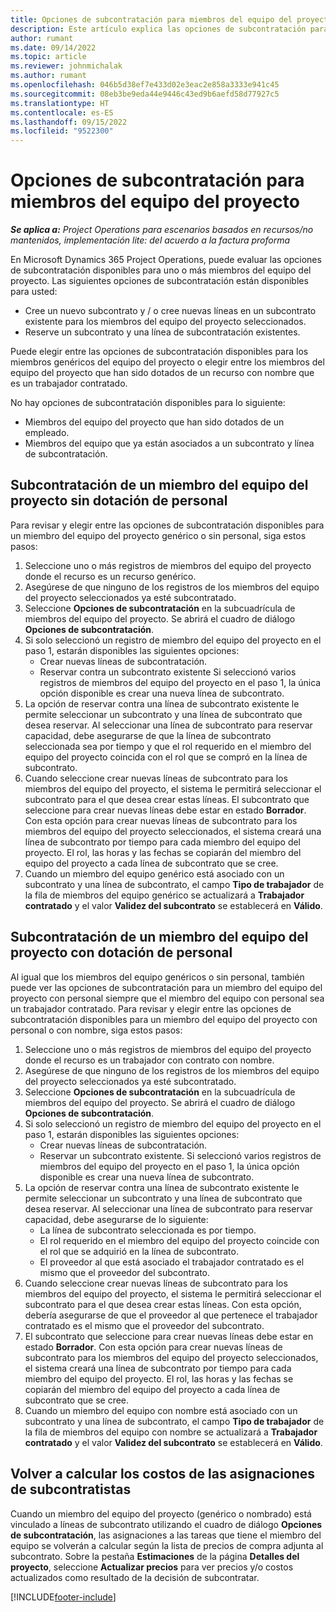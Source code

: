 ```yaml
---
title: Opciones de subcontratación para miembros del equipo del proyecto
description: Este artículo explica las opciones de subcontratación para los miembros del equipo del proyecto en Microsoft Dynamics 365 Project Operations.
author: rumant
ms.date: 09/14/2022
ms.topic: article
ms.reviewer: johnmichalak
ms.author: rumant
ms.openlocfilehash: 046b5d38ef7e433d02e3eac2e858a3333e941c45
ms.sourcegitcommit: 08eb3be9eda44e9446c43ed9b6aefd58d77927c5
ms.translationtype: HT
ms.contentlocale: es-ES
ms.lasthandoff: 09/15/2022
ms.locfileid: "9522300"
---
```

# <a name="subcontracting-options-for-project-team-members"></a>Opciones de subcontratación para miembros del equipo del proyecto

_**Se aplica a:** Project Operations para escenarios basados en recursos/no mantenidos, implementación lite: del acuerdo a la factura proforma_

En Microsoft Dynamics 365 Project Operations, puede evaluar las opciones de subcontratación disponibles para uno o más miembros del equipo del proyecto. Las siguientes opciones de subcontratación están disponibles para usted:

- Cree un nuevo subcontrato y / o cree nuevas líneas en un subcontrato existente para los miembros del equipo del proyecto seleccionados. 
- Reserve un subcontrato y una línea de subcontratación existentes. 

Puede elegir entre las opciones de subcontratación disponibles para los miembros genéricos del equipo del proyecto o elegir entre los miembros del equipo del proyecto que han sido dotados de un recurso con nombre que es un trabajador contratado. 

No hay opciones de subcontratación disponibles para lo siguiente:

- Miembros del equipo del proyecto que han sido dotados de un empleado. 
- Miembros del equipo que ya están asociados a un subcontrato y línea de subcontratación. 

## <a name="subcontracting-an-unstaffed-project-team-member"></a>Subcontratación de un miembro del equipo del proyecto sin dotación de personal

Para revisar y elegir entre las opciones de subcontratación disponibles para un miembro del equipo del proyecto genérico o sin personal, siga estos pasos:

1. Seleccione uno o más registros de miembros del equipo del proyecto donde el recurso es un recurso genérico.
2. Asegúrese de que ninguno de los registros de los miembros del equipo del proyecto seleccionados ya esté subcontratado. 
3. Seleccione **Opciones de subcontratación** en la subcuadrícula de miembros del equipo del proyecto. Se abrirá el cuadro de diálogo **Opciones de subcontratación**. 
4. Si solo seleccionó un registro de miembro del equipo del proyecto en el paso 1, estarán disponibles las siguientes opciones:
    - Crear nuevas líneas de subcontratación. 
    - Reservar contra un subcontrato existente Si seleccionó varios registros de miembros del equipo del proyecto en el paso 1, la única opción disponible es crear una nueva línea de subcontrato.
5. La opción de reservar contra una línea de subcontrato existente le permite seleccionar un subcontrato y una línea de subcontrato que desea reservar. Al seleccionar una línea de subcontrato para reservar capacidad, debe asegurarse de que la línea de subcontrato seleccionada sea por tiempo y que el rol requerido en el miembro del equipo del proyecto coincida con el rol que se compró en la línea de subcontrato.
6. Cuando seleccione crear nuevas líneas de subcontrato para los miembros del equipo del proyecto, el sistema le permitirá seleccionar el subcontrato para el que desea crear estas líneas. El subcontrato que seleccione para crear nuevas líneas debe estar en estado **Borrador**. Con esta opción para crear nuevas líneas de subcontrato para los miembros del equipo del proyecto seleccionados, el sistema creará una línea de subcontrato por tiempo para cada miembro del equipo del proyecto. El rol, las horas y las fechas se copiarán del miembro del equipo del proyecto a cada línea de subcontrato que se cree. 
7. Cuando un miembro del equipo genérico está asociado con un subcontrato y una línea de subcontrato, el campo **Tipo de trabajador** de la fila de miembros del equipo genérico se actualizará a **Trabajador contratado** y el valor **Validez del subcontrato** se establecerá en **Válido**.

## <a name="subcontracting-a-staffed-project-team-member"></a>Subcontratación de un miembro del equipo del proyecto con dotación de personal

Al igual que los miembros del equipo genéricos o sin personal, también puede ver las opciones de subcontratación para un miembro del equipo del proyecto con personal siempre que el miembro del equipo con personal sea un trabajador contratado. Para revisar y elegir entre las opciones de subcontratación disponibles para un miembro del equipo del proyecto con personal o con nombre, siga estos pasos:

1. Seleccione uno o más registros de miembros del equipo del proyecto donde el recurso es un trabajador con contrato con nombre.
2. Asegúrese de que ninguno de los registros de los miembros del equipo del proyecto seleccionados ya esté subcontratado. 
3. Seleccione **Opciones de subcontratación** en la subcuadrícula de miembros del equipo del proyecto. Se abrirá el cuadro de diálogo **Opciones de subcontratación**. 
4. Si solo seleccionó un registro de miembro del equipo del proyecto en el paso 1, estarán disponibles las siguientes opciones:
      - Crear nuevas líneas de subcontratación.
      - Reservar un subcontrato existente.
  Si seleccionó varios registros de miembros del equipo del proyecto en el paso 1, la única opción disponible es crear una nueva línea de subcontrato.
5. La opción de reservar contra una línea de subcontrato existente le permite seleccionar un subcontrato y una línea de subcontrato que desea reservar. Al seleccionar una línea de subcontrato para reservar capacidad, debe asegurarse de lo siguiente:
      - La línea de subcontrato seleccionada es por tiempo. 
      - El rol requerido en el miembro del equipo del proyecto coincide con el rol que se adquirió en la línea de subcontrato. 
      - El proveedor al que está asociado el trabajador contratado es el mismo que el proveedor del subcontrato.
6. Cuando seleccione crear nuevas líneas de subcontrato para los miembros del equipo del proyecto, el sistema le permitirá seleccionar el subcontrato para el que desea crear estas líneas. Con esta opción, debería asegurarse de que el proveedor al que pertenece el trabajador contratado es el mismo que el proveedor del subcontrato. 
7. El subcontrato que seleccione para crear nuevas líneas debe estar en estado **Borrador**. Con esta opción para crear nuevas líneas de subcontrato para los miembros del equipo del proyecto seleccionados, el sistema creará una línea de subcontrato por tiempo para cada miembro del equipo del proyecto. El rol, las horas y las fechas se copiarán del miembro del equipo del proyecto a cada línea de subcontrato que se cree.  
8. Cuando un miembro del equipo con nombre está asociado con un subcontrato y una línea de subcontrato, el campo **Tipo de trabajador** de la fila de miembros del equipo con nombre se actualizará a **Trabajador contratado** y el valor **Validez del subcontrato** se establecerá en **Válido**.

## <a name="re-costing-subcontractor-assignments"></a>Volver a calcular los costos de las asignaciones de subcontratistas

Cuando un miembro del equipo del proyecto (genérico o nombrado) está vinculado a líneas de subcontrato utilizando el cuadro de diálogo **Opciones de subcontratación**, las asignaciones a las tareas que tiene el miembro del equipo se volverán a calcular según la lista de precios de compra adjunta al subcontrato. Sobre la pestaña **Estimaciones** de la página **Detalles del proyecto**, seleccione **Actualizar precios** para ver precios y/o costos actualizados como resultado de la decisión de subcontratar.

[!INCLUDE[footer-include](../../includes/footer-banner.md)]
